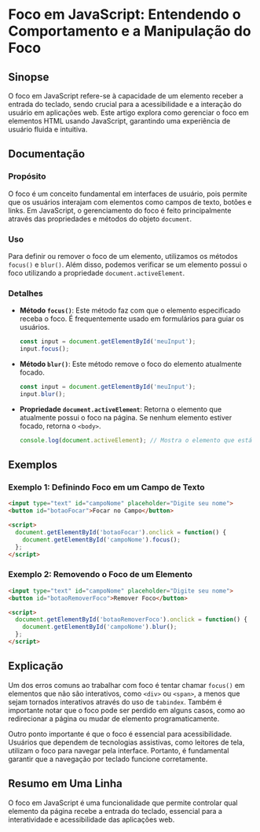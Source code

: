 <!--
Meta Description: # Foco em JavaScript: Entendendo o Comportamento e a Manipulação do Foco ## Sinopse O foco em JavaScript refere-se à capacidade de um elemento receber...
Meta Keywords: foco, elemento, que, document, javascript
-->

# Foco em JavaScript: Entendendo o Comportamento e a Manipulação do Foco

## Sinopse
O foco em JavaScript refere-se à capacidade de um elemento receber a entrada do teclado, sendo crucial para a acessibilidade e a interação do usuário em aplicações web. Este artigo explora como gerenciar o foco em elementos HTML usando JavaScript, garantindo uma experiência de usuário fluida e intuitiva.

## Documentação
### Propósito
O foco é um conceito fundamental em interfaces de usuário, pois permite que os usuários interajam com elementos como campos de texto, botões e links. Em JavaScript, o gerenciamento do foco é feito principalmente através das propriedades e métodos do objeto `document`.

### Uso
Para definir ou remover o foco de um elemento, utilizamos os métodos `focus()` e `blur()`. Além disso, podemos verificar se um elemento possui o foco utilizando a propriedade `document.activeElement`.

### Detalhes
- **Método `focus()`**: Este método faz com que o elemento especificado receba o foco. É frequentemente usado em formulários para guiar os usuários.
  
  ```javascript
  const input = document.getElementById('meuInput');
  input.focus();
  ```

- **Método `blur()`**: Este método remove o foco do elemento atualmente focado.
  
  ```javascript
  const input = document.getElementById('meuInput');
  input.blur();
  ```

- **Propriedade `document.activeElement`**: Retorna o elemento que atualmente possui o foco na página. Se nenhum elemento estiver focado, retorna o `<body>`.

  ```javascript
  console.log(document.activeElement); // Mostra o elemento que está focado
  ```

## Exemplos
### Exemplo 1: Definindo Foco em um Campo de Texto
```html
<input type="text" id="campoNome" placeholder="Digite seu nome">
<button id="botaoFocar">Focar no Campo</button>

<script>
  document.getElementById('botaoFocar').onclick = function() {
    document.getElementById('campoNome').focus();
  };
</script>
```

### Exemplo 2: Removendo o Foco de um Elemento
```html
<input type="text" id="campoNome" placeholder="Digite seu nome">
<button id="botaoRemoverFoco">Remover Foco</button>

<script>
  document.getElementById('botaoRemoverFoco').onclick = function() {
    document.getElementById('campoNome').blur();
  };
</script>
```

## Explicação
Um dos erros comuns ao trabalhar com foco é tentar chamar `focus()` em elementos que não são interativos, como `<div>` ou `<span>`, a menos que sejam tornados interativos através do uso de `tabindex`. Também é importante notar que o foco pode ser perdido em alguns casos, como ao redirecionar a página ou mudar de elemento programaticamente.

Outro ponto importante é que o foco é essencial para acessibilidade. Usuários que dependem de tecnologias assistivas, como leitores de tela, utilizam o foco para navegar pela interface. Portanto, é fundamental garantir que a navegação por teclado funcione corretamente.

## Resumo em Uma Linha
O foco em JavaScript é uma funcionalidade que permite controlar qual elemento da página recebe a entrada do teclado, essencial para a interatividade e acessibilidade das aplicações web.